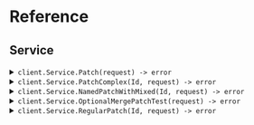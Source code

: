# Reference
## Service
<details><summary><code>client.Service.Patch(request) -> error</code></summary>
<dl>
<dd>

#### 🔌 Usage

<dl>
<dd>

<dl>
<dd>

```go
client.Service.Patch(
        context.TODO(),
        request,
    )
}
```
</dd>
</dl>
</dd>
</dl>

#### ⚙️ Parameters

<dl>
<dd>

<dl>
<dd>

**application:** `*string` 
    
</dd>
</dl>

<dl>
<dd>

**requireAuth:** `*bool` 
    
</dd>
</dl>
</dd>
</dl>


</dd>
</dl>
</details>

<details><summary><code>client.Service.PatchComplex(Id, request) -> error</code></summary>
<dl>
<dd>

#### 📝 Description

<dl>
<dd>

<dl>
<dd>

Update with JSON merge patch - complex types.
This endpoint demonstrates the distinction between:
- optional<T> fields (can be present or absent, but not null)
- optional<nullable<T>> fields (can be present, absent, or null)
</dd>
</dl>
</dd>
</dl>

#### 🔌 Usage

<dl>
<dd>

<dl>
<dd>

```go
client.Service.PatchComplex(
        context.TODO(),
        "id",
        request,
    )
}
```
</dd>
</dl>
</dd>
</dl>

#### ⚙️ Parameters

<dl>
<dd>

<dl>
<dd>

**id:** `string` 
    
</dd>
</dl>

<dl>
<dd>

**name:** `*string` 
    
</dd>
</dl>

<dl>
<dd>

**age:** `*int` 
    
</dd>
</dl>

<dl>
<dd>

**active:** `*bool` 
    
</dd>
</dl>

<dl>
<dd>

**metadata:** `map[string]any` 
    
</dd>
</dl>

<dl>
<dd>

**tags:** `[]string` 
    
</dd>
</dl>

<dl>
<dd>

**email:** `*string` 
    
</dd>
</dl>

<dl>
<dd>

**nickname:** `*string` 
    
</dd>
</dl>

<dl>
<dd>

**bio:** `*string` 
    
</dd>
</dl>

<dl>
<dd>

**profileImageUrl:** `*string` 
    
</dd>
</dl>

<dl>
<dd>

**settings:** `map[string]any` 
    
</dd>
</dl>
</dd>
</dl>


</dd>
</dl>
</details>

<details><summary><code>client.Service.NamedPatchWithMixed(Id, request) -> error</code></summary>
<dl>
<dd>

#### 📝 Description

<dl>
<dd>

<dl>
<dd>

Named request with mixed optional/nullable fields and merge-patch content type.
This should trigger the NPE issue when optional fields aren't initialized.
</dd>
</dl>
</dd>
</dl>

#### 🔌 Usage

<dl>
<dd>

<dl>
<dd>

```go
client.Service.NamedPatchWithMixed(
        context.TODO(),
        "id",
        request,
    )
}
```
</dd>
</dl>
</dd>
</dl>

#### ⚙️ Parameters

<dl>
<dd>

<dl>
<dd>

**id:** `string` 
    
</dd>
</dl>

<dl>
<dd>

**appId:** `*string` 
    
</dd>
</dl>

<dl>
<dd>

**instructions:** `*string` 
    
</dd>
</dl>

<dl>
<dd>

**active:** `*bool` 
    
</dd>
</dl>
</dd>
</dl>


</dd>
</dl>
</details>

<details><summary><code>client.Service.OptionalMergePatchTest(request) -> error</code></summary>
<dl>
<dd>

#### 📝 Description

<dl>
<dd>

<dl>
<dd>

Test endpoint to verify Optional field initialization and JsonSetter with Nulls.SKIP.
This endpoint should:
1. Not NPE when fields are not provided (tests initialization)
2. Not NPE when fields are explicitly null in JSON (tests Nulls.SKIP)
</dd>
</dl>
</dd>
</dl>

#### 🔌 Usage

<dl>
<dd>

<dl>
<dd>

```go
client.Service.OptionalMergePatchTest(
        context.TODO(),
        request,
    )
}
```
</dd>
</dl>
</dd>
</dl>

#### ⚙️ Parameters

<dl>
<dd>

<dl>
<dd>

**requiredField:** `string` 
    
</dd>
</dl>

<dl>
<dd>

**optionalString:** `*string` 
    
</dd>
</dl>

<dl>
<dd>

**optionalInteger:** `*int` 
    
</dd>
</dl>

<dl>
<dd>

**optionalBoolean:** `*bool` 
    
</dd>
</dl>

<dl>
<dd>

**nullableString:** `*string` 
    
</dd>
</dl>
</dd>
</dl>


</dd>
</dl>
</details>

<details><summary><code>client.Service.RegularPatch(Id, request) -> error</code></summary>
<dl>
<dd>

#### 📝 Description

<dl>
<dd>

<dl>
<dd>

Regular PATCH endpoint without merge-patch semantics
</dd>
</dl>
</dd>
</dl>

#### 🔌 Usage

<dl>
<dd>

<dl>
<dd>

```go
client.Service.RegularPatch(
        context.TODO(),
        "id",
        request,
    )
}
```
</dd>
</dl>
</dd>
</dl>

#### ⚙️ Parameters

<dl>
<dd>

<dl>
<dd>

**id:** `string` 
    
</dd>
</dl>

<dl>
<dd>

**field1:** `*string` 
    
</dd>
</dl>

<dl>
<dd>

**field2:** `*int` 
    
</dd>
</dl>
</dd>
</dl>


</dd>
</dl>
</details>
